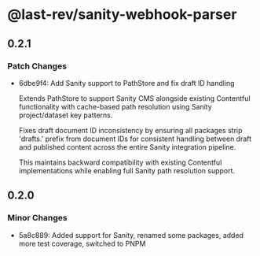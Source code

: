 # @last-rev/sanity-webhook-parser

## 0.2.1

### Patch Changes

- 6dbe9f4: Add Sanity support to PathStore and fix draft ID handling

  Extends PathStore to support Sanity CMS alongside existing Contentful functionality with cache-based path resolution using Sanity project/dataset key patterns.

  Fixes draft document ID inconsistency by ensuring all packages strip 'drafts.' prefix from document IDs for consistent handling between draft and published content across the entire Sanity integration pipeline.

  This maintains backward compatibility with existing Contentful implementations while enabling full Sanity path resolution support.

## 0.2.0

### Minor Changes

- 5a8c889: Added support for Sanity, renamed some packages, added more test coverage, switched to PNPM
